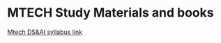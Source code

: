 # MTECH Study Materials and books

[Mtech DS&AI syllabus link](https://dcs.cusat.ac.in/assets/pdf-files/program-structure/mtech-cis-ai-structure-2021.pdf)
